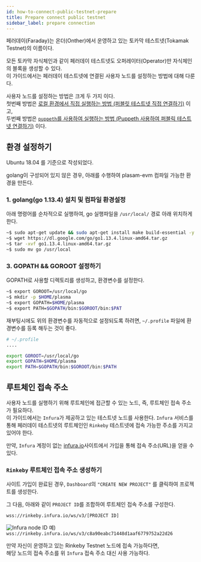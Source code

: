 ```yaml
---
id: how-to-connect-public-testnet-prepare
title: Prepare connect public testnet
sidebar_label: prepare connection 
---
```


페러데이(Faraday)는 온더(Onther)에서 운영하고 있는 토카막 테스트넷(Tokamak Testnet)의 이름이다.

모든 토카막 자식체인과 같이 페러데이 테스트넷도 오퍼레이터(Operator)만 자식체인의 블록을 생성할 수 있다.<br>
이 가이드에서는 페러데이 테스트넷에 연결된 사용자 노드를 설정하는 방법에 대해 다룬다.

사용자 노드를 설정하는 방법은 크게 두 가지 이다.<br>
첫번째 방법은 [로컬 환경에서 직접 실행하는 방법 (퍼블릿 테스트넷 직접 연결하기)](how-to-connect-public-testnet-manually) 이고, <br>
두번째 방법은 [`puppeth`를 사용하여 실행하는 방법 (Puppeth 사용하여 퍼블릭 테스트넷 연결하기)](how-to-connect-public-testnet-manually) 이다.

## 환경 설정하기

Ubuntu 18.04 를 기준으로 작성되었다.

golang이 구성되어 있지 않은 경우, 아래를 수행하여 plasam-evm 컴파일 가능한 환경을 만든다.

### 1. golang(go 1.13.4) 설치 및 컴파일 환경설정

아래 명령어를 순차적으로 실행하여, go 실행파일을 `/usr/local/` 경로 아래 위치하게 한다.

```bash
~$ sudo apt-get update && sudo apt-get install make build-essential -y
~$ wget https://dl.google.com/go/go1.13.4.linux-amd64.tar.gz
~$ tar -xvf go1.13.4.linux-amd64.tar.gz
~$ sudo mv go /usr/local
```

### 3. GOPATH && GOROOT 설정하기

GOPATH로 사용할 디렉토리를 생성하고, 환경변수를 설정한다.

```bash
~$ export GOROOT=/usr/local/go
~$ mkdir -p $HOME/plasma
~$ export GOPATH=$HOME/plasma
~$ export PATH=$GOPATH/bin:$GOROOT/bin:$PAT
```

재부팅시에도 위의 환경변수를 자동적으로 설정되도록 하려면,  `~/.profile` 파일에 환경변수를 등록 해두는 것이 좋다.

```sh
# ~/.profile
....

export GOROOT=/usr/local/go
export GOPATH=$HOME/plasma
export PATH=$GOPATH/bin:$GOROOT/bin:$PATH
```

## 루트체인 접속 주소
사용자 노드를 실행하기 위해 루트체인에 접근할 수 있는 노드, 즉, 루트체인 접속 주소가 필요하다.<br>
이 가이드에서는 `Infura`가 제공하고 있는 테스트넷 노드를 사용한다. `Infura` 서비스를 통해 페러데이 테스트넷의 루트체인인 `Rinkeby` 테스트넷에 접속 가능한 주소를 가지고 있어야 한다.

만약, `Infura` 계정이 없는 [infura.io](https://infura.io/)사이트에서 가입을 통해 접속 주소(URL)을 얻을 수 있다.

### `Rinkeby` 루트체인 접속 주소 생성하기

사이트 가입이 완료된 경우, `Dashboard`의 `"CREATE NEW PROJECT"` 를 클릭하여 프로젝트를 생성한다.

그 다음, 아래와 같이 `PROJECT ID`를 조합하여 루트체인 접속 주소를 구성한다.

`wss://rinkeby.infura.io/ws/v3/[PROJECT ID]`

![Infura node ID](assets/guides_create-infura-node.png)
예) `wss://rinkeby.infura.io/ws/v3/c8a90eabc71448d1aaf6779752a22d26`

만약 자신이 운영하고 있는 Rinkeby Testnet 노드에 접속 가능하다면, <br> 해당 노드의 접속 주소를 위 `Infura` 접속 주소 대신 사용 가능하다.
